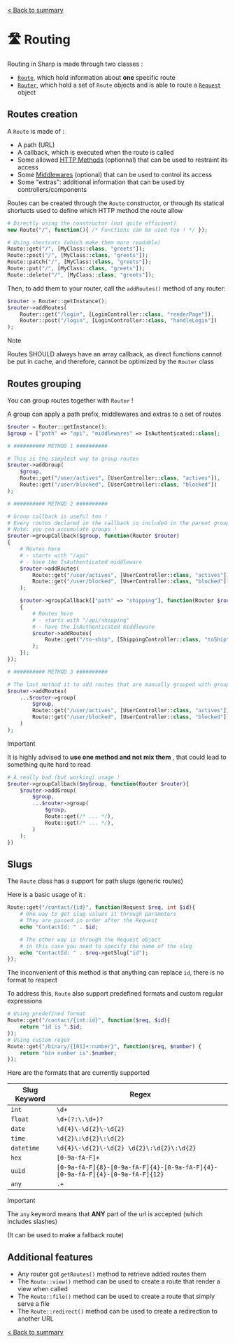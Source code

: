 [< Back to summary](../README.md)

# 🛣️ Routing

Routing in Sharp is made through two classes :
- [`Route`](../../Classes/Web/Route.php), which hold information about **one** specific route
- [`Router`](../../Classes/Web/Router.php), which hold a set of `Route` objects and is able to route a [`Request`](../../Classes/Http/Request.php) object

## Routes creation

A `Route` is made of :
- A path (URL)
- A callback, which is executed when the route is called
- Some allowed [HTTP Methods](https://developer.mozilla.org/en-US/docs/Web/HTTP/Methods) (optionnal) that can be used to restraint its access
- Some [Middlewares](./middlewares.md) (optional) that can be used to control its access
- Some "extras": additional information that can be used by controllers/components

Routes can be created through the `Route` constructor, or
through its statical shortucts used to define which HTTP method the route allow

```php
# Directly using the constructor (not quite efficient)
new Route("/", function(){ /* Functions can be used too ! */ });

# Using shortcuts (which make them more readable)
Route::get("/", [MyClass::class, "greets"]);
Route::post("/", [MyClass::class, "greets"]);
Route::patch("/", [MyClass::class, "greets"]);
Route::put("/", [MyClass::class, "greets"]);
Route::delete("/", [MyClass::class, "greets"]);

```

Then, to add them to your router, call the `addRoutes()` method of any router:
```php
$router = Router::getInstance();
$router->addRoutes(
    Router::get("/login", [LoginController::class, "renderPage"]),
    Router::post("/login", [LoginController::class, "handleLogin"])
);
```

> [!NOTE]
> Routes SHOULD always have an array callback, as direct functions cannot be put in cache, and therefore, cannot be optimized by the `Router` class


## Routes grouping

You can group routes together with `Router` !

A group can apply a path prefix, middlewares and extras to a set of routes

```php
$router = Router::getInstance();
$group = ["path" => "api", "middlewares" => IsAuthenticated::class];

# ########## METHOD 1 ##########

# This is the simplest way to group routes
$router->addGroup(
    $group,
    Route::get("/user/actives", [UserController::class, "actives"]),
    Route::get("/user/blocked", [UserController::class, "blocked"])
);

# ########## METHOD 2 ##########

# Group callback is useful too !
# Every routes declared in the callback is included in the parent group
# Note: you can accumulate groups !
$router->groupCallback($group, function(Router $router)
{
    # Routes here
    # - starts with "/api"
    # - have the IsAuthenticated middleware
    $router->addRoutes(
        Route::get("/user/actives", [UserController::class, "actives"]),
        Route::get("/user/blocked", [UserController::class, "blocked"])
    );

    $router->groupCallback(["path" => "shipping"], function(Router $router)
    {
        # Routes here
        # - starts with "/api/shipping"
        # - have the IsAuthenticated middleware
        $router->addRoutes(
            Route::get("/to-ship", [ShippingController::class, "toShip"])
        );
    });
});

# ########## METHOD 3 ##########

# The last method it to add routes that are manually grouped with group()
$router->addRoutes(
    ...$router->group(
        $group,
        Route::get("/user/actives", [UserController::class, "actives"]),
        Route::get("/user/blocked", [UserController::class, "blocked"])
    )
);
```

> [!IMPORTANT]
> It is highly advised to **use one method and not mix them** , that could lead to something quite hard to read


```php
# A really bad (but working) usage !
$router->groupCallback($myGroup, function(Router $router){
    $router->addGroup(
        $group,
        ...$router->group(
            $group,
            Route::get(/* ... */),
            Route::get(/* ... */),
        )
    );
})
```

## Slugs

The `Route` class has a support for path slugs (generic routes)

Here is a basic usage of it :
```php
Route::get("/contact/{id}", function(Request $req, int $id){
    # One way to get slug values it through parameters
    # They are passed in order after the Request
    echo "ContactId: " . $id;

    # The other way is through the Request object
    # in this case you need to specify the name of the slug
    echo "ContactId: " . $req->getSlug("id");
});
```

The inconvenient of this method is that anything can replace `id`, there is no
format to respect

To address this, `Route` also support predefined formats and custom regular expressions
```php
# Using predefined format
Route::get("/contact/{int:id}", function($req, $id){
    return "id is ".$id;
});
# Using custom regex
Route::get("/binary/{[01]+:number}", function($req, $number) {
    return "bin number is".$number;
});
```

Here are the formats that are currently supported

| Slug Keyword | Regex                                                                         |
|--------------|-------------------------------------------------------------------------------|
| `int`        | `\d+`                                                                         |
| `float`      | `\d+(?:\.\d+)?`                                                               |
| `date`       | `\d{4}\-\d{2}\-\d{2}`                                                         |
| `time`       | `\d{2}\:\d{2}\:\d{2}`                                                         |
| `datetime`   | `\d{4}\-\d{2}\-\d{2} \d{2}\:\d{2}\:\d{2}`                                     |
| `hex`        | `[0-9a-fA-F]+`                                                                |
| `uuid`       | `[0-9a-fA-F]{8}-[0-9a-fA-F]{4}-[0-9a-fA-F]{4}-[0-9a-fA-F]{4}-[0-9a-fA-F]{12}` |
| `any`        | `.+`                                                                          |


> [!IMPORTANT]
> The `any` keyword means that **ANY** part of the url is accepted (which includes slashes)
>
> (It can be used to make a fallback route)

## Additional features

- Any router got `getRoutes()` method to retrieve added routes them
- The `Route::view()` method can be used to create a route that render a view when called
- The `Route::file()` method can be used to create a route that simply serve a file
- The `Route::redirect()` method can be used to create a redirection to another URL


[< Back to summary](../README.md)